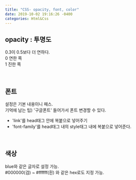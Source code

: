 ```yaml
---
title: "CSS- opacity, font, color"
date: 2019-10-02 19:16:26 -0400
categories: Html&Css
---
```

## opacity : 투명도<br>
0.3이 0.5보다 더 연하다.<br>
0 연한 쪽<br>
1 진한 쪽<br><br><br>

## 폰트<br>
설정은 기본 내용이니 패스.<br>
기억에 남는 팁) '구글폰트' 들어가서 폰트 변경할 수 있다.<br>
  - 'link'를 head태그 안에 복붙으로 넣어주기<br>
  - 'font-family'를 head태그 내의 style태그 내에 복붙으로 넣어준다.<br><br><br>

## 색상<br>
blue와 같은 글자로 설정 가능.<br>
#000000(검) ~ #ffffff(흰) 와 같은 hex로도 지정 가능.
